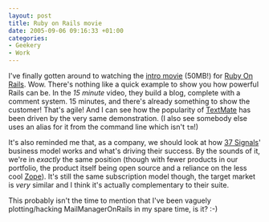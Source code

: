 ```yaml
---
layout: post
title: Ruby on Rails movie
date: 2005-09-06 09:16:33 +01:00
categories:
- Geekery
- Work
---
```

I've finally gotten around to watching the [intro movie](http://www.rubyonrails.com/media/video/rails_take2_with_sound.mov) (50MB!) for [Ruby On Rails](http://www.rubyonrails.com/).  Wow.  There's nothing like a quick example to show you how powerful Rails can be.  In the <em>15 minute</em> video, they build a blog, complete with a comment system.  15 minutes, and there's already something to show the customer!  That's agile!  And I can see how the popularity of [TextMate](http://macromates.com/) has been driven by the very same demonstration.  (I also see somebody else uses an alias for it from the command line which isn't <code>tm</code>!)

It's also reminded me that, as a company, we should look at how [37 Signals](http://37signals.com)' business model works and what's driving their success.  By the sounds of it, we're in <em>exactly</em> the same position (though with fewer products in our portfolio, the product itself being open source and a reliance on the less cool [Zope](http://zope.org/)).  It's still the same subscription model though, the target market is <em>very</em> similar and I think it's actually complementary to their suite.

This probably isn't the time to mention that I've been vaguely plotting/hacking MailManagerOnRails in my spare time, is it? :-)
